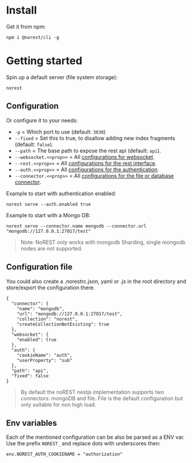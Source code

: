 # Install

Get it from npm:

```
npm i @norest/cli -g
```

# Getting started

Spin up a default server (file system storage):

```
norest
```

## Configuration
Or configure it to your needs:
 - `-p`      = Which port to use (default: `3030`)
 - `--fixed` = Set this to true, to disallow adding new index fragments (default: `false`).
 - `--path`  = The base path to expose the rest api (default: `api`).
 - `--websocket.<<prop>>` = All [configurations for websocket](/blob/master/nestjs/src/websocket/websocket-config.interface.ts).
 - `--rest.<<prop>>`      = All [configurations for the rest interface](/blob/master/nestjs/src/rest/rest-config.interface.ts).
 - `--auth.<<prop>>`      = All [configurations for the authentication](/blob/master/nestjs/src/auth/auth-config.interface.ts).
 - `--connector.<<prop>>` = All [configurations for the file or database connector](/blob/master/nestjs/nestjs/src/connector/connector-config.interface.ts).


Example to start with authentication enabled:
```
norest serve --auth.enabled true
```


Example to start with a Mongo DB:
```
norest serve --connector.name mongodb --connector.url "mongodb://127.0.0.1:27017/test"
```

> Note: NoREST only works with mongodb Sharding, single mongodb nodes are not supported.

## Configuration file
You could also create a .norestrc.json, yaml or .js in the root directory and store/export the configuration there.
```
{
  "connector": {
    "name": "mongodb",
    "url": "mongodb://127.0.0.1:27017/test",
    "collection": "norest",
    "createCollectionNotExisting": true
  },
  "websocket": {
    "enabled": true
  },
  "auth": {
    "cookieName": "auth",
    "userProperty": "sub"    
  },
  "path": "api",
  "fixed": false
}

```

> By default the noREST nestjs implementation supports two connectors: mongoDB and file. File is the default configuration but only suitable for non high load.

## Env variables
Each of the mentioned configuration can be also be parsed as a ENV var. Use the prefix `NOREST_` and replace dots with underscores then:

```
env.NOREST_AUTH_COOKIENAME = "authorization"
```